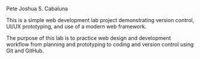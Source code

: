 Pete Joshua S. Cabaluna

This is a simple web development lab project demonstrating version control, UI/UX prototyping, and use of a modern web framework.

The purpose of this lab is to practice web design and development workflow from planning and prototyping to coding and version control using Git and GitHub.